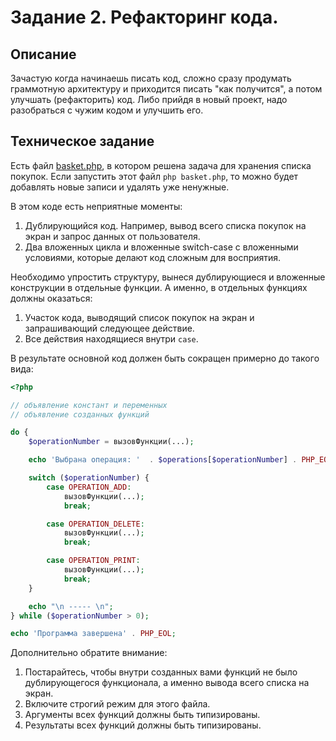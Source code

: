 # Задание 2. Рефакторинг кода. 

## Описание
Зачастую когда начинаешь писать код, сложно сразу продумать граммотную архитектуру и приходится 
писать "как получится", а потом улучшать (рефакторить) код. Либо прийдя в новый проект, надо разобраться с чужим кодом и улучшить его.  

## Техническое задание
Есть файл [basket.php](./basket.php), в котором решена задача для хранения списка покупок. 
Если запустить этот файл `php basket.php`, то можно будет добавлять новые записи и удалять 
уже ненужные.  

В этом коде есть неприятные моменты:
1. Дублирующийся код. Например, вывод всего списка покупок на экран и запрос данных от пользователя. 
2. Два вложенных цикла и вложенные switch-case с вложенными условиями, которые делают код 
сложным для восприятия. 

Необходимо упростить структуру, вынеся дублирующиеся и вложенные конструкции в отдельные функции.
А именно, в отдельных функциях должны оказаться:
1. Участок кода, выводящий список покупок на экран и запрашивающий следующее действие.
1. Все действия находящиеся внутри `case`. 

В результате основной код должен быть сокращен примерно до такого вида:
```php
<?php

// объявление констант и переменных
// объявление созданных функций 

do {
    $operationNumber = вызовФункции(...);

    echo 'Выбрана операция: '  . $operations[$operationNumber] . PHP_EOL;

    switch ($operationNumber) {
        case OPERATION_ADD:
            вызовФункции(...);
            break;

        case OPERATION_DELETE:
            вызовФункции(...);
            break;

        case OPERATION_PRINT:
            вызовФункции(...);
            break;
    }

    echo "\n ----- \n";
} while ($operationNumber > 0);

echo 'Программа завершена' . PHP_EOL;

```

Дополнительно обратите внимание:
1. Постарайтесь, чтобы внутри созданных вами функций не было дублирующегося функционала, а именно вывода всего списка на экран.
1. Включите строгий режим для этого файла.  
1. Аргументы всех функций должны быть типизированы.
1. Результаты всех функций должны быть типизированы. 




